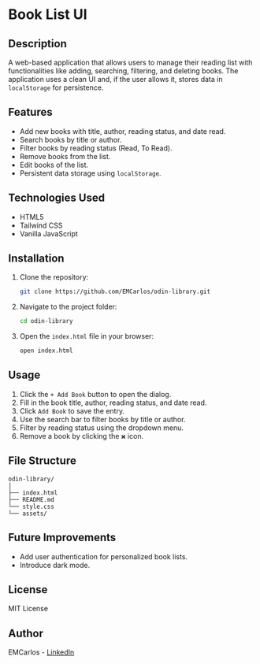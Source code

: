 # Book List UI

## Description

A web-based application that allows users to manage their reading list with functionalities like adding, searching, filtering, and deleting books. The application uses a clean UI and, if the user allows it, stores data in `localStorage` for persistence.

## Features

- Add new books with title, author, reading status, and date read.
- Search books by title or author.
- Filter books by reading status (Read, To Read).
- Remove books from the list.
- Edit books of the list.
- Persistent data storage using `localStorage`.

## Technologies Used

- HTML5
- Tailwind CSS
- Vanilla JavaScript

## Installation

1. Clone the repository:

   ```bash
   git clone https://github.com/EMCarlos/odin-library.git
   ```

2. Navigate to the project folder:

   ```bash
   cd odin-library
   ```

3. Open the `index.html` file in your browser:

   ```bash
   open index.html
   ```

## Usage

1. Click the `+ Add Book` button to open the dialog.
2. Fill in the book title, author, reading status, and date read.
3. Click `Add Book` to save the entry.
4. Use the search bar to filter books by title or author.
5. Filter by reading status using the dropdown menu.
6. Remove a book by clicking the `❌` icon.

## File Structure

```
odin-library/
│
├── index.html
├── README.md
└── style.css
└── assets/
```

## Future Improvements

- Add user authentication for personalized book lists.
- Introduce dark mode.

## License

MIT License

## Author

EMCarlos - [LinkedIn](https://www.linkedin.com/in/carlos-miquilena-castro-354359127/)